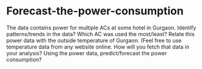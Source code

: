 # Forecast-the-power-consumption
The data contains power for multiple ACs at some hotel in Gurgaon.  Identify patterns/trends in the data? Which AC was used the most/least? Relate this power data with the outside temperature of Gurgaon. (Feel free to use temperature data from any website online. How will you fetch that data in your analysis? Using the power data, predict/forecast the power consumption?
